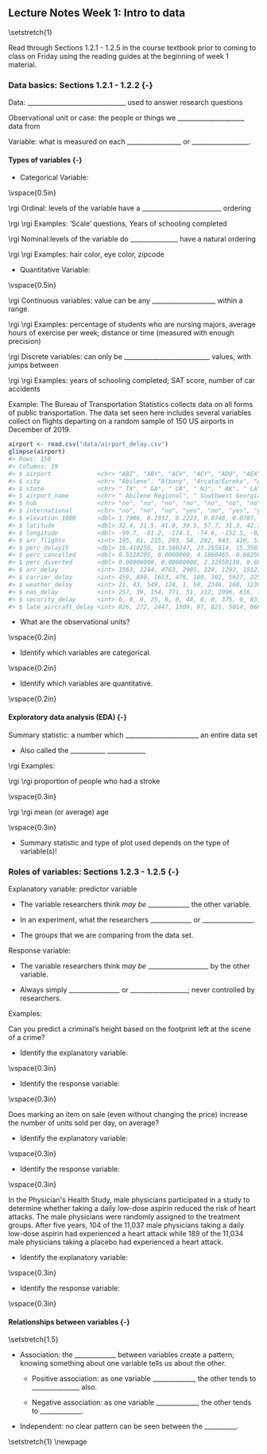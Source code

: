 ## Lecture Notes Week 1: Intro to data

\setstretch{1}

Read through Sections 1.2.1 - 1.2.5 in the course textbook prior to coming to class on Friday using the reading guides at the beginning of week 1 material.

### Data basics: Sections 1.2.1 - 1.2.2 {-}

Data:  _______________________________ used to answer research questions

Observational unit or case:  the people or things we _____________________ data from

Variable: what is measured on each _________________ or
__________________.

#### Types of variables {-}

* Categorical Variable: 

\vspace{0.5in}

\rgi Ordinal:  levels of the variable have a _________________________ ordering 
    
\rgi \rgi Examples: ‘Scale’ questions, Years of schooling completed

\rgi Nominal:levels of the variable do _______________ have a natural ordering

\rgi \rgi Examples: hair color, eye color, zipcode
    
* Quantitative Variable: 

\vspace{0.5in}

\rgi Continuous variables: value can be any ____________________ within a range.
    
\rgi \rgi Examples: percentage of students who are nursing majors, average hours of exercise per week; distance or time (measured with enough precision)

\rgi Discrete variables: can only be ___________________________ values, with jumps between
    
\rgi \rgi Examples: years of schooling completed; SAT score, number of car accidents
    
Example:  The Bureau of Transportation Statistics collects data on all forms of public transportation. The data set seen here includes several variables collect on flights departing on a random sample of 150 US airports in December of 2019.


```r
airport <- read.csv("data/airport_delay.csv")
glimpse(airport)
#> Rows: 150
#> Columns: 19
#> $ airport             <chr> "ABI", "ABY", "ACV", "ACY", "ADQ", "AEX", "ALB", "~
#> $ city                <chr> "Abilene", "Albany", "Arcata/Eureka", "Atlantic Ci~
#> $ state               <chr> " TX", " GA", " CA", " NJ", " AK", " LA", " NY", "~
#> $ airport_name        <chr> " Abilene Regional", " Southwest Georgia Regional"~
#> $ hub                 <chr> "no", "no", "no", "no", "no", "no", "no", "no", "n~
#> $ international       <chr> "no", "no", "no", "yes", "no", "yes", "yes", "yes"~
#> $ elevation_1000      <dbl> 1.7906, 0.1932, 0.2223, 0.0748, 0.0787, 0.0881, 0.~
#> $ latitude            <dbl> 32.4, 31.5, 41.0, 39.5, 57.7, 31.3, 42.7, 35.2, 45~
#> $ longitude           <dbl> -99.7, -81.2, -124.1, -74.6, -152.5, -92.5, -73.8,~
#> $ arr_flights         <int> 195, 81, 215, 293, 54, 282, 943, 410, 53, 32314, 6~
#> $ perc_delay15        <dbl> 16.410256, 13.580247, 23.255814, 15.358362, 12.962~
#> $ perc_cancelled      <dbl> 0.5128205, 0.0000000, 4.1860465, 0.6825939, 14.814~
#> $ perc_diverted       <dbl> 0.00000000, 0.00000000, 2.32558139, 0.68259386, 0.~
#> $ arr_delay           <int> 1563, 1244, 4763, 2905, 329, 1293, 15127, 9705, 25~
#> $ carrier_delay       <int> 459, 890, 1613, 476, 180, 302, 5627, 2253, 439, 10~
#> $ weather_delay       <int> 21, 43, 549, 124, 1, 58, 2346, 168, 1236, 13331, 2~
#> $ nas_delay           <int> 257, 39, 154, 771, 51, 112, 2096, 616, 746, 45674,~
#> $ security_delay      <int> 0, 0, 0, 25, 0, 0, 44, 0, 0, 375, 0, 83, 0, 23, 0,~
#> $ late_aircraft_delay <int> 826, 272, 2447, 1509, 97, 821, 5014, 6668, 108, 10~
```

* What are the observational units?

\vspace{0.2in}

* Identify which variables are categorical.

\vspace{0.2in}

* Identify which variables are quantitative.

\vspace{0.2in}


#### Exploratory data analysis (EDA) {-}

Summary statistic: a number which _______________________ an entire data set

* Also called the ___________ ____________

\rgi Examples: 

\rgi \rgi proportion of people who had a stroke

\vspace{0.3in}
    
\rgi \rgi mean (or average) age
    
\vspace{0.3in}

* Summary statistic and type of plot used depends on the type of variable(s)!  

### Roles of variables: Sections 1.2.3 - 1.2.5 {-}

Explanatory variable: predictor variable

* The variable researchers think *may be* _____________ 
the other variable.
    
* In an experiment, what the researchers _____________ or ________________.
    
* The groups that we are comparing from the data set.

Response variable: 

* The variable researchers think *may be* ___________________ by the other variable.

* Always simply ________________ or __________________; never controlled by researchers.

Examples:

Can you predict a criminal’s height based on the footprint left at the scene of a crime?

* Identify the explanatory variable:

\vspace{0.3in}

* Identify the response variable:

\vspace{0.3in}

Does marking an item on sale (even without changing the price) increase the number of units sold per day, on average?

* Identify the explanatory variable:

\vspace{0.3in}

* Identify the response variable:

\vspace{0.3in}

In the Physician's Health Study, male physicians participated in a study to determine whether taking a daily low-dose aspirin reduced the risk of heart attacks. The male physicians were randomly assigned to the treatment groups. After five years, 104 of the 11,037 male physicians taking a daily low-dose aspirin had experienced a heart attack while 189 of the 11,034 male physicians taking a placebo had experienced a heart attack. 

* Identify the explanatory variable:

\vspace{0.3in}

* Identify the response variable:

\vspace{0.3in}

#### Relationships between variables {-}

\setstretch{1.5}

* Association: the _____________ between variables create a pattern; knowing something about one variable tells us about the other.

    * Positive association: as one variable _____________, the other tends to _______________ also.
    
    * Negative association: as one variable _____________, the other tends to _____________.

* Independent: no clear pattern can be seen between the __________.

\setstretch{1}
\newpage
